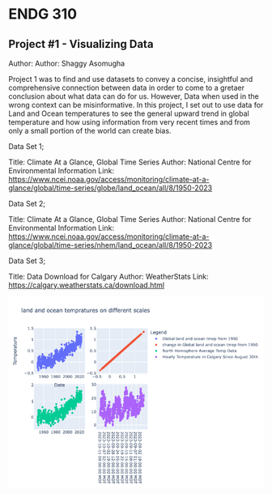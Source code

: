 # ENDG 310
## Project #1 - Visualizing Data
Author: 
Author: Shaggy Asomugha

Project 1 was to find and use datasets to convey a concise, insightful and comprehensive connection between data in order to come to a gretaer conclusion about what data can do for us. However, Data when used in the wrong context can be misinformative. In this project, I set out to use data for Land and Ocean temperatures to see the general upward trend in global temperature and how using information from very recent times and from only a small portion of the world can create bias.

Data Set 1;

Title: Climate At a Glance, Global Time Series
Author: National Centre for Environmental Information
Link: https://www.ncei.noaa.gov/access/monitoring/climate-at-a-glance/global/time-series/globe/land_ocean/all/8/1950-2023


Data Set 2;

Title: Climate At a Glance, Global Time Series
Author: National Centre for Environmental Information
Link: https://www.ncei.noaa.gov/access/monitoring/climate-at-a-glance/global/time-series/nhem/land_ocean/all/8/1950-2023

Data Set 3;

Title: Data Download for Calgary
Author: WeatherStats
Link: https://calgary.weatherstats.ca/download.html

!['newplot.png'](Images/newplot.png)